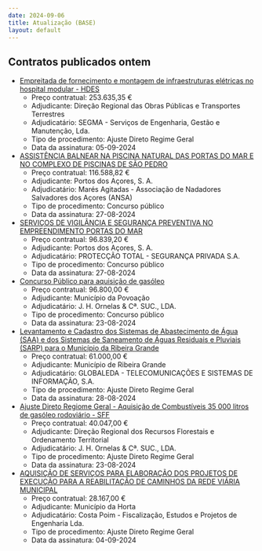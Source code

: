 ```yaml
---
date: 2024-09-06
title: Atualização (BASE)
layout: default
---
```

## Contratos publicados ontem

* [Empreitada de fornecimento e montagem de infraestruturas elétricas no hospital modular - HDES](https://www.base.gov.pt/Base4/pt/detalhe/?type=contratos&id=10907134)
  * Preço contratual: 253.635,35 €
  * Adjudicante: Direção Regional das Obras Públicas e Transportes Terrestres
  * Adjudicatário: SEGMA - Serviços de Engenharia, Gestão e Manutenção, Lda.
  * Tipo de procedimento: Ajuste Direto Regime Geral
  * Data da assinatura: 05-09-2024
* [ASSISTÊNCIA BALNEAR NA PISCINA NATURAL DAS PORTAS DO MAR E NO COMPLEXO DE PISCINAS DE SÃO PEDRO](https://www.base.gov.pt/Base4/pt/detalhe/?type=contratos&id=10906969)
  * Preço contratual: 116.588,82 €
  * Adjudicante: Portos dos Açores, S. A.
  * Adjudicatário: Marés Agitadas - Associação de Nadadores Salvadores dos Açores (ANSA)
  * Tipo de procedimento: Concurso público
  * Data da assinatura: 27-08-2024
* [SERVIÇOS DE VIGILÂNCIA E SEGURANÇA PREVENTIVA NO EMPREENDIMENTO PORTAS DO MAR](https://www.base.gov.pt/Base4/pt/detalhe/?type=contratos&id=10906796)
  * Preço contratual: 96.839,20 €
  * Adjudicante: Portos dos Açores, S. A.
  * Adjudicatário: PROTECÇÃO TOTAL - SEGURANÇA PRIVADA S.A.
  * Tipo de procedimento: Concurso público
  * Data da assinatura: 27-08-2024
* [Concurso Público para aquisição de gasóleo](https://www.base.gov.pt/Base4/pt/detalhe/?type=contratos&id=10905650)
  * Preço contratual: 96.800,00 €
  * Adjudicante: Município da Povoação
  * Adjudicatário: J. H. Ornelas & Cª. SUC., LDA.
  * Tipo de procedimento: Concurso público
  * Data da assinatura: 23-08-2024
* [Levantamento e Cadastro dos Sistemas de Abastecimento de Água (SAA) e dos Sistemas de Saneamento de Águas Residuais e Pluviais (SARP) para o Município da Ribeira Grande](https://www.base.gov.pt/Base4/pt/detalhe/?type=contratos&id=10906133)
  * Preço contratual: 61.000,00 €
  * Adjudicante: Município de Ribeira Grande
  * Adjudicatário: GLOBALEDA - TELECOMUNICAÇÕES E SISTEMAS DE INFORMAÇÃO, S.A.
  * Tipo de procedimento: Ajuste Direto Regime Geral
  * Data da assinatura: 28-08-2024
* [Ajuste Direto Regiome Geral - Aquisição de Combustíveis 35 000 litros de gasóleo rodoviário - SFF](https://www.base.gov.pt/Base4/pt/detalhe/?type=contratos&id=10905548)
  * Preço contratual: 40.047,00 €
  * Adjudicante: Direção Regional dos Recursos Florestais e Ordenamento Territorial
  * Adjudicatário: J. H. Ornelas & Cª. SUC., LDA.
  * Tipo de procedimento: Ajuste Direto Regime Geral
  * Data da assinatura: 23-08-2024
* [AQUISIÇÃO DE SERVIÇOS PARA ELABORAÇÃO DOS PROJETOS DE EXECUÇÃO PARA A REABILITAÇÃO DE CAMINHOS DA REDE VIÁRIA MUNICIPAL](https://www.base.gov.pt/Base4/pt/detalhe/?type=contratos&id=10905861)
  * Preço contratual: 28.167,00 €
  * Adjudicante: Município da Horta
  * Adjudicatário: Costa Poim - Fiscalização, Estudos e Projetos de Engenharia Lda.
  * Tipo de procedimento: Ajuste Direto Regime Geral
  * Data da assinatura: 04-09-2024
